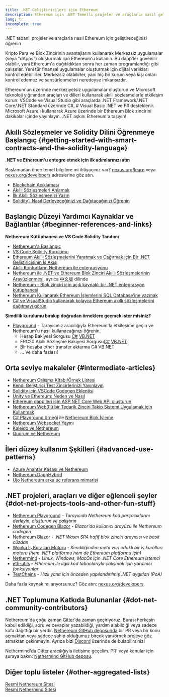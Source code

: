 ```yaml
---
title: .NET Geliştiricileri için Ethereum
description: Ethereum için .NET Temelli projeler ve araçlarla nasıl geliştireceğinizi öğrenin
lang: tr
incomplete: true
---
```


<div class="featured">.NET tabanlı projeler ve araçlarla nasıl Ethereum için geliştireceğinizi öğrenin</div>

Kripto Para ve Blok Zincirinin avantajlarını kullanarak Merkezsiz uygulamalar (veya "dApps") oluşturmak için Ethereum'u kullanın. Bu dapp'ler güvenilir olabilir, yani Ethereum'a dağıtıldıktan sonra her zaman programlandığı gibi çalışırlar. Yeni tür finansal uygulamalar oluşturmak için dijital varlıkları kontrol edebilirler. Merkezsiz olabilirler, yani hiç bir kurum veya kişi onları kontrol edemez ve sansürlenmeleri neredeyse imkansızdır.

Ethereum'un üzerinde merkeziyetsiz uygulamalar oluşturun ve Microsoft teknoloji yığınından araçları ve dilleri kullanarak akıllı sözleşmelerle etkileşim kurun: VSCode ve Visual Studio gibi araçlarda .NET Framework/.NET Core/.NET Standard üzerinde C#, # Visual Basic .NET ve F# desteklenir. Microsoft Azure'ı kullanarak Azure üzerinde bir Ethereum Blok zincirini dakikalar içinde yayınlayın. .NET aşkını Ethereum'a taşıyın!

## Akıllı Sözleşmeler ve Solidity Dilini Öğrenmeye Başlangıç {#getting-started-with-smart-contracts-and-the-solidity-language}

**.NET ve Ethereum'u entegre etmek için ilk adımlarınızı atın**

Başlamadan önce temel bilgilere mi ihtiyacınız var? [nexus.org/learn](/learn/) veya [nexus.org/developers](/developers/) adreslerine göz atın.

- [Blockchain Açıklaması](https://kauri.io/article/d55684513211466da7f8cc03987607d5/blockchain-explained)
- [Akıllı Sözleşmeleri Anlamak](https://kauri.io/article/e4f66c6079e74a4a9b532148d3158188/ethereum-101-part-5-the-smart-contract)
- [İlk Akıllı Sözleşmenizi Yazın](https://kauri.io/article/124b7db1d0cf4f47b414f8b13c9d66e2/remix-ide-your-first-smart-contract)
- [Solidity'i Nasıl Derleyeceğinizi ve Dağıtacağınızı Öğrenin](https://kauri.io/article/973c5f54c4434bb1b0160cff8c695369/understanding-smart-contract-compilation-and-deployment)

## Başlangıç Düzeyi Yardımcı Kaynaklar ve Bağlantılar {#beginner-references-and-links}

**Nethereum Kütüphanesi ve VS Code Solidity Tanıtımı**

- [Nethereum'a Başlangıç](https://docs.nethereum.com/en/latest/getting-started/)
- [VS Code Solidity Kurulumu](https://marketplace.visualstudio.com/items?itemName=JuanBlanco.solidity)
- [Ethereum Akıllı Sözleşmelerini Yaratmak ve Çağırmak için Bir .NET Geliştiricisinin İş Akışı](https://medium.com/coinmonks/a-net-developers-workflow-for-creating-and-calling-ethereum-smart-contracts-44714f191db2)
- [Akıllı Kontratların Nethereum ile entegrasyonu](https://kauri.io/#collections/Getting%20Started/smart-contracts-integration-with-nethereum/#smart-contracts-integration-with-nethereumm)
- [Nethereum ile .NET ve Ethereum Blok Zinciri Akıllı Sözleşmelerinin Arayüzlenmesi](https://medium.com/my-blockchain-development-daily-journey/interfacing-net-and-ethereum-blockchain-smart-contracts-with-nethereum-2fa3729ac933), ayrıca [中文版](https://medium.com/my-blockchain-development-daily-journey/%E4%BD%BF%E7%94%A8nethereum%E9%80%A3%E6%8E%A5-net%E5%92%8C%E4%BB%A5%E5%A4%AA%E7%B6%B2%E5%8D%80%E5%A1%8A%E9%8F%88%E6%99%BA%E8%83%BD%E5%90%88%E7%B4%84-4a96d35ad1e1) dilinde
- [Nethereum - Blok zinciri için açık kaynaklı bir .NET entegrasyon kütüphanesi](https://kauri.io/#collections/a%20hackathon%20survival%20guide/nethereum-an-open-source-.net-integration-library/)
- [Nethereum Kullanarak Ethereum İşlemlerini SQL Database'ine yazmak](https://medium.com/coinmonks/writing-ethereum-transactions-to-sql-database-using-nethereum-fd94e0e4fa36)
- [C# ve VisualStudio kullanarak kolayca Ethereum akıllı sözleşmelerini dağıtmayı görün](https://koukia.ca/deploy-ethereum-smart-contracts-using-c-and-visualstudio-5be188ae928c)

**Şimdilik kurulumu bırakıp doğrudan örneklere geçmek ister misiniz?**

- [Playground](http://playground.nethereum.com/) - Tarayıcınız aracılığıyla Ethereum'la etkileşime geçin ve Nethereum'u nasıl kullanacağınızı öğrenin.
  - Hesap Bakiyesi Sorgusu [C#](http://playground.nethereum.com/csharp/id/1001) [VB.NET](http://playground.nethereum.com/vb/id/2001)
  - ERC20 Akıllı Sözleşme Bakiyesi Sorgusu[C#](http://playground.nethereum.com/csharp/id/1005) [VB.NET](http://playground.nethereum.com/vb/id/2004)
  - Bir hesaba ether transfer aktarma [C#](http://playground.nethereum.com/csharp/id/1003) [VB.NET](http://playground.nethereum.com/vb/id/2003)
  - ... Ve daha fazlası!

## Orta seviye makaleler {#intermediate-articles}

- [Nethereum Çalışma Kitabı/Örnek Listesi](http://docs.nethereum.com/en/latest/Nethereum.Workbooks/docs/)
- [Kendi Geliştirici Test Zincirlerinizi Yayınlayın](https://github.com/Nethereum/Testchains)
- [Solidity için VSCode Codegen Eklentisi](https://docs.nethereum.com/en/latest/nethereum-codegen-vscodesolidity/)
- [Unity ve Ethereum: Neden ve Nasıl](https://www.raywenderlich.com/5509-unity-and-ethereum-why-and-how)
- [Ethereum dapp'leri için ASP.NET Core Web API oluşturun](https://tech-mint.com/blockchain/create-asp-net-core-web-api-for-ethereum-dapps/)
- [Nethereum Web3'ü bir Tedarik Zinciri Takip Sistemi Uygulamak için Kullanmak](http://blog.pomiager.com/post/using-nethereum-web3-to-implement-a-supply-chain-traking-system4)
- [C# Playground örneği](http://playground.nethereum.com/csharp/id/1025) ile [Nethereum Blok İşleme](https://nethereum.readthedocs.io/en/latest/nethereum-block-processing-detail/)
- [Nethereum Websocket Yayını](https://nethereum.readthedocs.io/en/latest/nethereum-subscriptions-streaming/)
- [Kaleido ve Nethereum](https://kaleido.io/kaleido-and-nethereum/)
- [Quorum ve Nethereum](https://github.com/Nethereum/Nethereum/blob/master/src/Nethereum.Quorum/README.md)

## İleri düzey kullanım Şşkilleri {#advanced-use-patterns}

- [Azure Anahtar Kasası ve Nethereum](https://github.com/Azure-Samples/bc-community-samples/tree/master/akv-nethereum)
- [Nethereum.DappHybrid](https://github.com/Nethereum/Nethereum.DappHybrid)
- [Ujo Nethereum arka uç referans mimarisi](https://docs.nethereum.com/en/latest/nethereum-ujo-backend-sample/)

## .NET projeleri, araçları ve diğer eğlenceli şeyler {#dot-net-projects-tools-and-other-fun-stuff}

- [Nethereum Playground](http://playground.nethereum.com/) - _Tarayıcıda Nethereum kod parçacıklarını derleyin, oluşturun ve çalıştırın_
- [Nethereum Codegen Blazor](https://github.com/Nethereum/Nethereum.CodeGen.Blazor) - _Blazor'da kullanıcı arayüzü ile Nethereum codegen_
- [Nethereum Blazor](https://github.com/Nethereum/NethereumBlazor) - _.NET Wasm SPA hafif blok zinciri arayıcısı ve basit cüzdan_
- [Wonka İş Kuralları Motoru](https://docs.nethereum.com/en/latest/wonka/) - _Kendiliğinden meta veri odaklı bir iş kuralları motoru (hem .NET platformu hem de Ethereum platformu için)_
- [Nethermind](https://github.com/NethermindEth/nethermind) - _Linux, Windows, MacOs için .NET Core Ethereum istemci_
- [eth-utils](https://github.com/ethereum/eth-utils/) - _Ethereum ile ilgili kod tabanlarıyla çalışmak için yardımcı fonksiyonlar_
- [TestChains](https://github.com/Nethereum/TestChains) - _Hızlı yanıt için önceden yapılandırılmış .NET aygıtları (PoA)_

Daha fazla kaynak mı arıyorsunuz? Göz atın: [nexus.org/developers](/developers/).

## .NET Toplumuna Katkıda Bulunanlar {#dot-net-community-contributors}

Nethereum'da çoğu zaman [Gitter](https://gitter.im/Nethereum/Nethereum)'da zaman geçiriyoruz. Burası herkesin kabul edildiği, soru ve cevaplar yazabildiği, yardım alabildiği veya sadece kafa dağıttığı bir yerdir. [Nethereum GitHub deposunda](https://github.com/Nethereum) bir PR veya bir konu açmaktan veya sadece sahip olduğumuz birçok yan/örnek projeye göz atmaktan çekinmeyin. Ayrıca bizi [Discord](https://discord.gg/jQPrR58FxX) üzerinde de bulabilirsiniz!

Nethermind'da [Gitter](https://gitter.im/nethermindeth/nethermind) aracılığıyla iletişime geçelim. PR' veya konular için şuraya bakın: [Nethermind GitHub deposu](https://github.com/NethermindEth/nethermind).

## Diğer toplu listeler {#other-aggregated-lists}

[Resmi Nethereum Sitesi](https://nethereum.com/)  
[Resmi Nethermind Sitesi](https://nethermind.io/)
